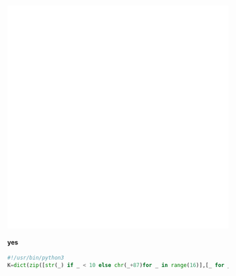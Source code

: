 [//]: # (https://github.com/lowlighter/metrics/blob/master/.github/readme/partials/documentation/setup/action.md)
[//]: # (yeah, go give it a read.. lul)

![Metrics](/github-metrics.svg)

#### yes
```python
#!/usr/bin/python3
K=dict(zip([str(_) if _ < 10 else chr(_+87)for _ in range(16)],[_ for _ in range(16)]));print("".join([chr(sum([(K[c]<<_<<_<<_<<_)for _, c in enumerate("4834434b5221"[i:i+2][::-1])]))for i in range(0,len("4834434b5221"),2)]))
```
